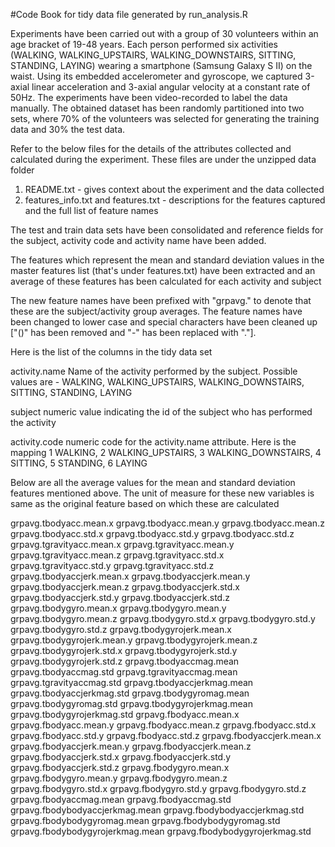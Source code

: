 #Code Book for tidy data file generated by run_analysis.R

Experiments have been carried out with a group of 30 volunteers within an age bracket of 19-48 years. Each person performed six activities (WALKING, WALKING_UPSTAIRS, WALKING_DOWNSTAIRS, SITTING, STANDING, LAYING) wearing a smartphone (Samsung Galaxy S II) on the waist. Using its embedded accelerometer and gyroscope, we captured 3-axial linear acceleration and 3-axial angular velocity at a constant rate of 50Hz. The experiments have been video-recorded to label the data manually. The obtained dataset has been randomly partitioned into two sets, where 70% of the volunteers was selected for generating the training data and 30% the test data. 

Refer to the below files for the details of the attributes collected and calculated during the experiment. These files are under the unzipped data folder

1) README.txt - gives context about the experiment and the data collected
2) features_info.txt and features.txt - descriptions for the features captured and the full list of feature names

The test and train data sets have been consolidated and reference fields for the subject, activity code and activity name have been added.

The features which represent the mean and standard deviation values in the master features list (that's under features.txt) have been extracted and an average of these features has been calculated for each activity and subject

The new feature names have been prefixed with "grpavg." to denote that these are the subject/activity group averages. The feature names have been changed to lower case and special characters have been cleaned up ["()" has been removed and "-" has been replaced with "."]. 

Here is the list of the columns in the tidy data set

activity.name
Name of the activity performed by the subject. 
Possible values are  - WALKING, WALKING_UPSTAIRS, WALKING_DOWNSTAIRS, SITTING, STANDING, LAYING

subject
numeric value indicating the id of the subject who has performed the activity

activity.code
numeric code for the activity.name attribute. Here is the mapping
1 WALKING, 2 WALKING_UPSTAIRS, 3 WALKING_DOWNSTAIRS, 4 SITTING, 5 STANDING, 6 LAYING

Below are all the average values for the mean and standard deviation features mentioned above. The unit of measure for these new variables is same as the original feature based on which these are calculated

grpavg.tbodyacc.mean.x
grpavg.tbodyacc.mean.y
grpavg.tbodyacc.mean.z
grpavg.tbodyacc.std.x
grpavg.tbodyacc.std.y
grpavg.tbodyacc.std.z
grpavg.tgravityacc.mean.x
grpavg.tgravityacc.mean.y
grpavg.tgravityacc.mean.z
grpavg.tgravityacc.std.x
grpavg.tgravityacc.std.y
grpavg.tgravityacc.std.z
grpavg.tbodyaccjerk.mean.x
grpavg.tbodyaccjerk.mean.y
grpavg.tbodyaccjerk.mean.z
grpavg.tbodyaccjerk.std.x
grpavg.tbodyaccjerk.std.y
grpavg.tbodyaccjerk.std.z
grpavg.tbodygyro.mean.x
grpavg.tbodygyro.mean.y
grpavg.tbodygyro.mean.z
grpavg.tbodygyro.std.x
grpavg.tbodygyro.std.y
grpavg.tbodygyro.std.z
grpavg.tbodygyrojerk.mean.x
grpavg.tbodygyrojerk.mean.y
grpavg.tbodygyrojerk.mean.z
grpavg.tbodygyrojerk.std.x
grpavg.tbodygyrojerk.std.y
grpavg.tbodygyrojerk.std.z
grpavg.tbodyaccmag.mean
grpavg.tbodyaccmag.std
grpavg.tgravityaccmag.mean
grpavg.tgravityaccmag.std
grpavg.tbodyaccjerkmag.mean
grpavg.tbodyaccjerkmag.std
grpavg.tbodygyromag.mean
grpavg.tbodygyromag.std
grpavg.tbodygyrojerkmag.mean
grpavg.tbodygyrojerkmag.std
grpavg.fbodyacc.mean.x
grpavg.fbodyacc.mean.y
grpavg.fbodyacc.mean.z
grpavg.fbodyacc.std.x
grpavg.fbodyacc.std.y
grpavg.fbodyacc.std.z
grpavg.fbodyaccjerk.mean.x
grpavg.fbodyaccjerk.mean.y
grpavg.fbodyaccjerk.mean.z
grpavg.fbodyaccjerk.std.x
grpavg.fbodyaccjerk.std.y
grpavg.fbodyaccjerk.std.z
grpavg.fbodygyro.mean.x
grpavg.fbodygyro.mean.y
grpavg.fbodygyro.mean.z
grpavg.fbodygyro.std.x
grpavg.fbodygyro.std.y
grpavg.fbodygyro.std.z
grpavg.fbodyaccmag.mean
grpavg.fbodyaccmag.std
grpavg.fbodybodyaccjerkmag.mean
grpavg.fbodybodyaccjerkmag.std
grpavg.fbodybodygyromag.mean
grpavg.fbodybodygyromag.std
grpavg.fbodybodygyrojerkmag.mean
grpavg.fbodybodygyrojerkmag.std
